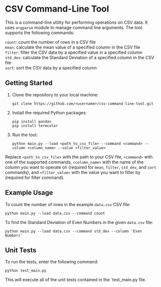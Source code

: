 # CSV Command-Line Tool 

This is a command-line utility for performing operations on CSV data. It uses `argparse` module to manage command line arguments. The tool supports the following commands:

`count`: count the number of rows in a CSV file  
`mean`: calculate the mean value of a specified column in the CSV file  
`filter`: filter the CSV data by a specified value in a specified column  
`std_dev`: calculate the Standard Deviation of a specified column in the CSV file  
`sort`: sort the CSV data by a specified column  

## Getting Started

1. Clone the repository to your local machine:  
   ```
   git clone https://github.com/<username>/csv-command-line-tool.git
	```
3. Install the required Python packages:
	```
	pip install pandas
	pip install termcolor
	```
4. Run the tool:
	```
	python main.py --load <path_to_csv_file> --command <command> --column <column_name> --value <filter_value>
	```


Replace `<path_to_csv_file>` with the path to your CSV file, `<command>` with one of the supported commands, `<column_name>` with the name of the column you want to operate on (required for `mean`, `filter`, `std_dev`, and `sort` commands), and `<filter_value>` with the value you want to filter by (required for filter command).  

## Example Usage

To count the number of rows in the example `data.csv` CSV file:  

````
python main.py --load data.csv --command count  
````

To find the Standard Deviation of Even Numbers in the given `data.csv` file:

````
python main.py --load data.csv --command std_dev --column 'Even Numbers'
````

## Unit Tests

To run the tests, enter the following command:

```
python test_main.py
```

This will execute all of the unit tests contained in the `test_main.py file.
